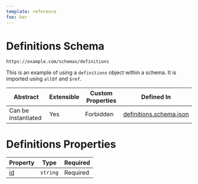 ```yaml
---
template: reference
foo: bar
---
```


# Definitions Schema

```
https://example.com/schemas/definitions
```

This is an example of using a `definitions` object within a schema.
It is imported using `allOf` and `$ref`.

| Abstract | Extensible | Custom Properties | Defined In |
|----------|------------|-------------------|------------|
| Can be instantiated | Yes | Forbidden | [definitions.schema.json](definitions.schema.json) |

# Definitions Properties

| Property | Type | Required |
|----------|------|----------|
| [id](#id) | `string` | Required |

